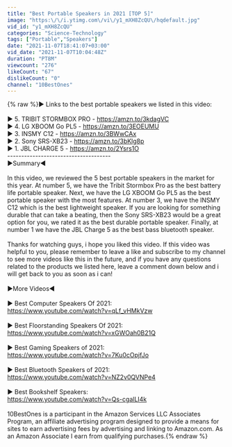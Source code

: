 ```yaml
---
title: "Best Portable Speakers in 2021 [TOP 5]"
image: "https:\/\/i.ytimg.com\/vi\/y1_mXH8ZcQU\/hqdefault.jpg"
vid_id: "y1_mXH8ZcQU"
categories: "Science-Technology"
tags: ["Portable","Speakers"]
date: "2021-11-07T18:41:07+03:00"
vid_date: "2021-11-07T10:04:48Z"
duration: "PT8M"
viewcount: "276"
likeCount: "67"
dislikeCount: "0"
channel: "10BestOnes"
---
```

{% raw %}► Links to the best portable speakers we listed in this video:<br /><br />► 5. TRIBIT STORMBOX PRO - <a rel="nofollow" target="blank" href="https://amzn.to/3kdagVC">https://amzn.to/3kdagVC</a><br />► 4. LG XBOOM Go PL5 - <a rel="nofollow" target="blank" href="https://amzn.to/3EOEUMU">https://amzn.to/3EOEUMU</a><br />► 3. INSMY C12 - <a rel="nofollow" target="blank" href="https://amzn.to/3BWwCAx">https://amzn.to/3BWwCAx</a><br />► 2. Sony SRS-XB23 - <a rel="nofollow" target="blank" href="https://amzn.to/3bKlg8p">https://amzn.to/3bKlg8p</a><br />► 1. JBL CHARGE 5 - <a rel="nofollow" target="blank" href="https://amzn.to/2Ysrs1O">https://amzn.to/2Ysrs1O</a><br />-------------------------------------<br />►Summary◄<br /><br />In this video, we reviewed the 5 best portable speakers in the market for this year. At number 5, we have the Tribit Stormbox Pro as the best battery life portable speaker. Next, we have the LG XBOOM Go PL5 as the best portable speaker with the most features. At number 3, we have the INSMY C12 which is the best lightweight speaker. If you are looking for something durable that can take a beating, then the Sony SRS-XB23 would be a great option for you, we rated it as the best durable portable speaker. Finally, at number 1 we have the JBL Charge 5 as the best bass bluetooth speaker.<br /><br />Thanks for watching guys, i hope you liked this video. If this video was helpful to you, please remember to leave a like and subscribe to my channel to see more videos like this in the future, and if you have any questions related to the products we listed here, leave a comment down below and i will get back to you as soon as i can!<br /><br />►More Videos◄<br /><br />► Best Computer Speakers Of 2021:<br /><a rel="nofollow" target="blank" href="https://www.youtube.com/watch?v=qLf_vHMkVzw">https://www.youtube.com/watch?v=qLf_vHMkVzw</a><br /><br />► Best Floorstanding Speakers Of 2021:<br /><a rel="nofollow" target="blank" href="https://www.youtube.com/watch?v=xGWOah0B21Q">https://www.youtube.com/watch?v=xGWOah0B21Q</a><br /><br />► Best Gaming Speakers of 2021:<br /><a rel="nofollow" target="blank" href="https://www.youtube.com/watch?v=7Ku0cOpjfJo">https://www.youtube.com/watch?v=7Ku0cOpjfJo</a><br /><br />► Best Bluetooth Speakers of 2021:<br /><a rel="nofollow" target="blank" href="https://www.youtube.com/watch?v=NZ2v0QVNPe4">https://www.youtube.com/watch?v=NZ2v0QVNPe4</a><br /><br />► Best Bookshelf Speakers:<br /><a rel="nofollow" target="blank" href="https://www.youtube.com/watch?v=Qs-cgalLI4k">https://www.youtube.com/watch?v=Qs-cgalLI4k</a><br /><br />10BestOnes is a participant in the Amazon Services LLC Associates Program, an affiliate advertising program designed to provide a means for sites to earn advertising fees by advertising and linking to Amazon.com. As an Amazon Associate I earn from qualifying purchases.{% endraw %}
